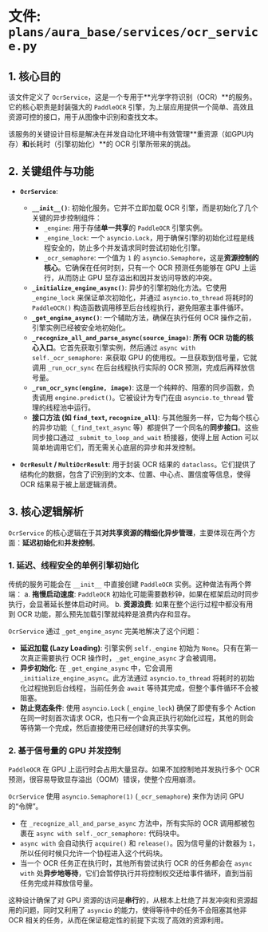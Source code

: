 # 文件: `plans/aura_base/services/ocr_service.py`

## 1. 核心目的

该文件定义了 `OcrService`，这是一个专用于**光学字符识别（OCR）**的服务。它的核心职责是封装强大的 `PaddleOCR` 引擎，为上层应用提供一个简单、高效且资源可控的接口，用于从图像中识别和查找文本。

该服务的关键设计目标是解决在并发自动化环境中有效管理**重资源（如GPU内存）**和**长耗时（引擎初始化）**的 OCR 引擎所带来的挑战。

## 2. 关键组件与功能

*   **`OcrService`**:
    *   **`__init__()`**: 初始化服务。它并不立即加载 OCR 引擎，而是初始化了几个关键的异步控制组件：
        *   `_engine`: 用于存储**单一共享**的 `PaddleOCR` 引擎实例。
        *   `_engine_lock`: 一个 `asyncio.Lock`，用于确保引擎的初始化过程是线程安全的，防止多个并发请求同时尝试初始化引擎。
        *   `_ocr_semaphore`: 一个值为 `1` 的 `asyncio.Semaphore`，这是**资源控制的核心**。它确保在任何时刻，只有一个 OCR 预测任务能够在 GPU 上运行，从而防止 GPU 显存溢出和因并发访问导致的冲突。
    *   **`_initialize_engine_async()`**: 异步的引擎初始化方法。它使用 `_engine_lock` 来保证单次初始化，并通过 `asyncio.to_thread` 将耗时的 `PaddleOCR()` 构造函数调用移至后台线程执行，避免阻塞主事件循环。
    *   **`_get_engine_async()`**: 一个辅助方法，确保在执行任何 OCR 操作之前，引擎实例已经被安全地初始化。
    *   **`_recognize_all_and_parse_async(source_image)`**: **所有 OCR 功能的核心入口**。它首先获取引擎实例，然后通过 `async with self._ocr_semaphore:` 来获取 GPU 的使用权。一旦获取到信号量，它就调用 `_run_ocr_sync` 在后台线程执行实际的 OCR 预测，完成后再释放信号量。
    *   **`_run_ocr_sync(engine, image)`**: 这是一个纯粹的、阻塞的同步函数，负责调用 `engine.predict()`。它被设计为专门在由 `asyncio.to_thread` 管理的线程池中运行。
    *   **接口方法 (如 `find_text`, `recognize_all`)**: 与其他服务一样，它为每个核心的异步功能（`_find_text_async` 等）都提供了一个同名的**同步接口**。这些同步接口通过 `_submit_to_loop_and_wait` 桥接器，使得上层 Action 可以简单地调用它们，而无需关心底层的异步和并发控制。

*   **`OcrResult` / `MultiOcrResult`**: 用于封装 OCR 结果的 `dataclass`。它们提供了结构化的数据，包含了识别到的文本、位置、中心点、置信度等信息，使得 OCR 结果易于被上层逻辑消费。

## 3. 核心逻辑解析

`OcrService` 的核心逻辑在于其**对共享资源的精细化异步管理**，主要体现在两个方面：**延迟初始化**和**并发控制**。

### 1. 延迟、线程安全的单例引擎初始化

传统的服务可能会在 `__init__` 中直接创建 `PaddleOCR` 实例。这种做法有两个弊端：
a. **拖慢启动速度**: `PaddleOCR` 初始化可能需要数秒钟，如果在框架启动时同步执行，会显著延长整体启动时间。
b. **资源浪费**: 如果在整个运行过程中都没有用到 OCR 功能，那么预先加载引擎就纯粹是浪费内存和显存。

`OcrService` 通过 `_get_engine_async` 完美地解决了这个问题：
*   **延迟加载 (Lazy Loading)**: 引擎实例 `self._engine` 初始为 `None`。只有在第一次真正需要执行 OCR 操作时，`_get_engine_async` 才会被调用。
*   **异步初始化**: 在 `_get_engine_async` 中，它会调用 `_initialize_engine_async`。此方法通过 `asyncio.to_thread` 将耗时的初始化过程抛到后台线程，当前任务会 `await` 等待其完成，但整个事件循环不会被阻塞。
*   **防止竞态条件**: 使用 `asyncio.Lock` (`_engine_lock`) 确保了即使有多个 Action 在同一时刻首次请求 OCR，也只有一个会真正执行初始化过程，其他的则会等待第一个完成，然后直接使用已经创建好的共享实例。

### 2. 基于信号量的 GPU 并发控制

`PaddleOCR` 在 GPU 上运行时会占用大量显存。如果不加控制地并发执行多个 OCR 预测，很容易导致显存溢出（OOM）错误，使整个应用崩溃。

`OcrService` 使用 `asyncio.Semaphore(1)` (`_ocr_semaphore`) 来作为访问 GPU 的“令牌”。
*   在 `_recognize_all_and_parse_async` 方法中，所有实际的 OCR 调用都被包裹在 `async with self._ocr_semaphore:` 代码块中。
*   `async with` 会自动执行 `acquire()` 和 `release()`。因为信号量的计数器为 `1`，所以任何时候只允许一个协程进入这个代码块。
*   当一个 OCR 任务正在执行时，其他所有尝试执行 OCR 的任务都会在 `async with` 处**异步地等待**，它们会暂停执行并将控制权交还给事件循环，直到当前任务完成并释放信号量。

这种设计确保了对 GPU 资源的访问是**串行**的，从根本上杜绝了并发冲突和资源超用的问题，同时又利用了 `asyncio` 的能力，使得等待中的任务不会阻塞其他非 OCR 相关的任务，从而在保证稳定性的前提下实现了高效的资源利用。